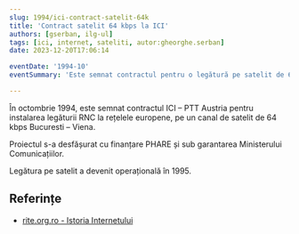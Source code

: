 ```yaml
---
slug: 1994/ici-contract-satelit-64k
title: 'Contract satelit 64 kbps la ICI'
authors: [gserban, ilg-ul]
tags: [ici, internet, sateliti, autor:gheorghe.serban]
date: 2023-12-20T17:06:14

eventDate: '1994-10'
eventSummary: 'Este semnat contractul pentru o legătură pe satelit de 64 kbps la ICI'

---
```


În octombrie 1994, este semnat contractul ICI – PTT Austria pentru
instalarea legăturii RNC la rețelele europene, pe un canal de satelit
de 64 kbps Bucuresti – Viena.

<!-- truncate -->

Proiectul s-a desfășurat cu finanțare PHARE și sub garantarea
Ministerului Comunicațiilor.

Legătura pe satelit a devenit operațională în 1995.

## Referințe

- [rite.org.ro - Istoria Internetului](https://rite.org.ro/istoria-internetului/)
